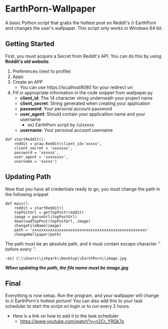 # EarthPorn-Wallpaper

A basic Python script that grabs the hottest post on Reddit's /r EarthPorn and changes the user's wallpaper. This script only works in Windows 64 bit.  

## Getting Started
First, you must acquire a Secret from Reddit's API. You can do this by using **Reddit's old website**. 
1. Preferences (next to profile)
2. Apps
3. Create an APP 
    - You can use https://localhost8080 for your redirect uri
4. Fill in appropriate information in the code snippet from wallpaper.py
    - **client_id**: The 14 character string underneath your project name
    - **client_secret**: String generated when creating your application
    - **password**: Your personal account password
    - **user_agent**: Should contain your applicaition name and your username
        - ex) EarthPorn script by /u/xxxxx
    - **username**: Your personal account username
```
def startReddit():
    reddit = praw.Reddit(client_id='xxxxx',
    client_secret = 'xxxxxxx',
    password = 'xxxxxx',
    user_agent = 'xxxxxxxx',
    username = 'xxxxx')
```

## Updating Path 
Now that you have all credentials ready to go, you must change the path in the following snippet
```
def main():
    reddit = startReddit()
    topPostUrl = getTopPost(reddit)
    image = parseUrl(topPostUrl)
    downloadTopPost(topPostUrl, image)
    changeFileName(image)
    path = 'xxxxxxxxxxxxxxxxxxxxxxxxxxxxxxxxxxxxxxxxxxxxxxxxxxx'
    changeWallpaper(path)
```
The path must be an absolute path, and it must contain escape character '\' before every '\'.
    
    -ex) C:\\Users\\jshpark\\Desktop\\EarthPorn\\image.jpg
***When updating the path, the file name must be image.jpg***

## Final
Everything is now setup. Run the program, and your wallpaper will change to /r EarthPorn's hottest picture!
You can also add this to your task scheduler to start the script on login or to run every 2 hours.
   
   - Here is a link on how to add it to the task scheduler
        - https://www.youtube.com/watch?v=n2Cr_YRQk7o
